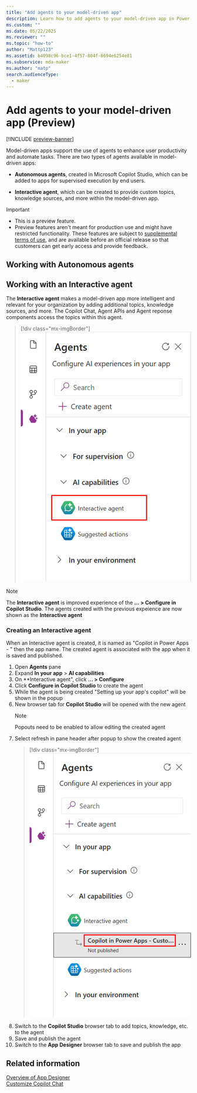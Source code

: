 ```yaml
---
title: "Add agents to your model-driven app" 
description: Learn how to add agents to your model-driven app in Power Apps.
ms.custom: ""
ms.date: 05/22/2025
ms.reviewer: ""
ms.topic: "how-to"
author: "Mattp123"
ms.assetid: b4098c96-bce1-4f57-804f-8694e6254e81
ms.subservice: mda-maker
ms.author: "matp"
search.audienceType: 
  - maker
---
```

# Add agents to your model-driven app (Preview)

[!INCLUDE [preview-banner](~/../shared-content/shared/preview-includes/preview-banner.md)]

Model-driven apps support the use of agents to enhance user productivity and automate tasks. There are two types of agents available in model-driven apps: 

- **Autonomous agents**, created in Microsoft Copilot Studio, which can be added to apps for supervised execution by end users. 

- **Interactive agent**, which can be created to provide custom topics, knowledge sources, and more within the model-driven app.

> [!IMPORTANT]
>
> - This is a preview feature.
> - Preview features aren't meant for production use and might have restricted functionality. These features are subject to [supplemental terms of use](https://go.microsoft.com/fwlink/?linkid=2216214), and are available before an official release so that customers can get early access and provide feedback.

## Working with Autonomous agents

## Working with an Interactive agent

The **Interactive agent** makes a model-driven app more intelligent and relevant for your organization by adding additional topics, knowledge sources, and more. The Copilot Chat, Agent APIs and Agent reponse components access the topics within this agent.

> [!div class="mx-imgBorder"] 
> ![App Designer Agents pane Interactive agent](media/add-agents-to-app/app-designer-interactive-agent.png "App Designer Agents pane Interactive agent")

> [!NOTE]
> The **Interactive agent** is improved experience of the **... > Configure in Copilot Studio**. The agents created with the previous expeience are now shown as the **Interactive agent**

### Creating an Interactive agent

When an Interactive agent is created, it is named as "Copilot in Power Apps - " then the app name. The created agent is associated with the app when it is saved and published.

1. Open **Agents** pane
1. Expand **In your app** > **AI capabilities**
1. On **Interactive agent", click **... > Configure**
1. Click **Configure in Copilot Studio** to create the agent
1. While the agent is being created "Setting up your app's copilot" will be shown in the popup
1. New browser tab for **Copilot Studio** will be opened with the new agent
   > [!NOTE]
   > Popouts need to be enabled to allow editing the created agent
1. Select refresh in pane header after popup to show the created agent
   > [!div class="mx-imgBorder"] 
   > ![Interactive agent with created agent](media/add-agents-to-app/app-designer-interactive-agent-created.png "Interactive agent with created agent")
1. Switch to the **Copilot Studio** browser tab to add topics, knowledge, etc. to the agent
1. Save and publish the agent
1. Switch to the **App Designer** browser tab to save and publish the app

## Related information

[Overview of App Designer](app-designer-overview.md)<br/>
[Customize Copilot Chat](customize-copilot-chat.md)
